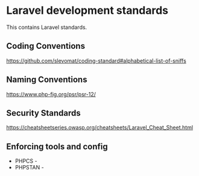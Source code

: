# Laravel development standards
This contains Laravel standards. 

## Coding Conventions
https://github.com/slevomat/coding-standard#alphabetical-list-of-sniffs

## Naming Conventions
https://www.php-fig.org/psr/psr-12/

## Security Standards
https://cheatsheetseries.owasp.org/cheatsheets/Laravel_Cheat_Sheet.html

## Enforcing tools and config
- PHPCS - 
- PHPSTAN -

